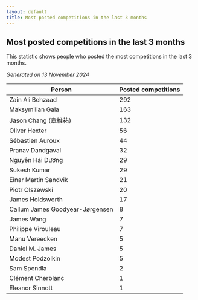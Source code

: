 ```yaml
---
layout: default
title: Most posted competitions in the last 3 months
---
```

## Most posted competitions in the last 3 months
This statistic shows people who posted the most competitions in the last 3 months.

*Generated on 13 November 2024*

| Person | Posted competitions |
| --- | --- |
| Zain Ali Behzaad | 292 |
| Maksymilian Gala | 163 |
| Jason Chang (章維祐) | 132 |
| Oliver Hexter | 56 |
| Sébastien Auroux | 44 |
| Pranav Dandgaval | 32 |
| Nguyễn Hải Dương | 29 |
| Sukesh Kumar | 29 |
| Einar Martin Sandvik | 21 |
| Piotr Olszewski | 20 |
| James Holdsworth | 17 |
| Callum James Goodyear-Jørgensen | 8 |
| James Wang | 7 |
| Philippe Virouleau | 7 |
| Manu Vereecken | 5 |
| Daniel M. James | 5 |
| Modest Podzolkin | 5 |
| Sam Spendla | 2 |
| Clément Cherblanc | 1 |
| Eleanor Sinnott | 1 |

